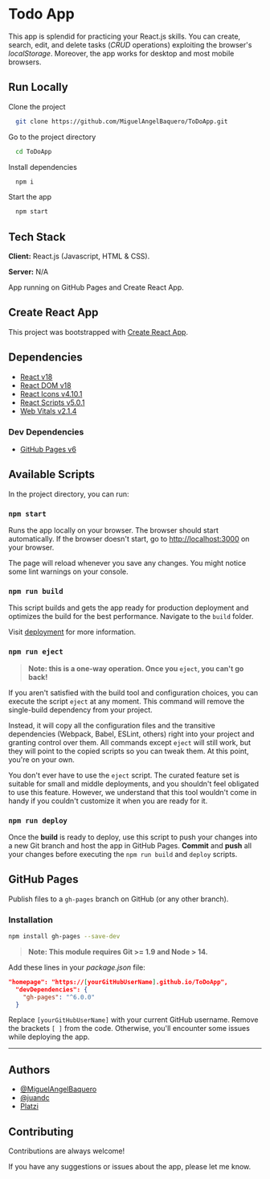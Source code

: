 # Todo App

This app is splendid for practicing your React.js skills.
You can create, search, edit, and delete tasks (_CRUD_ operations) exploiting the browser's _localStorage_.
Moreover, the app works for desktop and most mobile browsers.

## Run Locally

Clone the project

```bash
  git clone https://github.com/MiguelAngelBaquero/ToDoApp.git
```

Go to the project directory

```bash
  cd ToDoApp
```

Install dependencies

```bash
  npm i
```

Start the app

```bash
  npm start
```

## Tech Stack

**Client:** React.js (Javascript, HTML & CSS).

**Server:** N/A

App running on GitHub Pages and Create React App.

## Create React App

This project was bootstrapped with [Create React App](https://github.com/facebook/create-react-app).

## Dependencies

- [React v18](https://www.npmjs.com/package/react)
- [React DOM v18](https://www.npmjs.com/package/react-dom)
- [React Icons v4.10.1](https://www.npmjs.com/package/react-icons)
- [React Scripts v5.0.1](https://www.npmjs.com/package/react-scripts)
- [Web Vitals v2.1.4](https://www.npmjs.com/package/web-vitals)

### Dev Dependencies

- [GitHub Pages v6](https://www.npmjs.com/package/gh-pages)

## Available Scripts

In the project directory, you can run:

### `npm start`

Runs the app locally on your browser.
The browser should start automatically.
If the browser doesn't start, go to [http://localhost:3000](http://localhost:3000) on your browser.

The page will reload whenever you save any changes.
You might notice some lint warnings on your console.

### `npm run build`

This script builds and gets the app ready for production deployment and optimizes the build for the best performance. Navigate to the `build` folder.

Visit [deployment](https://facebook.github.io/create-react-app/docs/deployment) for more information.

### `npm run eject`

> **Note: this is a one-way operation. Once you `eject`, you can't go back!**

If you aren't satisfied with the build tool and configuration choices, you can execute the script `eject` at any moment. This command will remove the single-build dependency from your project.

Instead, it will copy all the configuration files and the transitive dependencies (Webpack, Babel, ESLint, others) right into your project and granting control over them. All commands except `eject` will still work, but they will point to the copied scripts so you can tweak them. At this point, you're on your own.

You don't ever have to use the `eject` script. The curated feature set is suitable for small and middle deployments, and you shouldn't feel obligated to use this feature. However, we understand that this tool wouldn't come in handy if you couldn't customize it when you are ready for it.

### `npm run deploy`

Once the **build** is ready to deploy, use this script to push your changes into a new Git branch and host the app in GitHub Pages. **Commit** and **push** all your changes before executing the `npm run build` and `deploy` scripts.

## GitHub Pages

Publish files to a `gh-pages` branch on GitHub (or any other branch).

### Installation

```bash
npm install gh-pages --save-dev
```

> **Note: This module requires Git >= 1.9 and Node > 14.**

Add these lines in your _package.json_ file:

```json
"homepage": "https://[yourGitHubUserName].github.io/ToDoApp",
  "devDependencies": {
    "gh-pages": "^6.0.0"
  }
```

Replace `[yourGitHubUserName]` with your current GitHub username.
Remove the brackets `[ ]` from the code. Otherwise, you'll encounter some issues while deploying the app.

---

## Authors

- [@MiguelAngelBaquero](https://github.com/MiguelAngelBaquero)
- [@juandc](https://github.com/juandc)
- [Platzi](https://platzi.com/)

## Contributing

Contributions are always welcome!

If you have any suggestions or issues about the app, please let me know.
